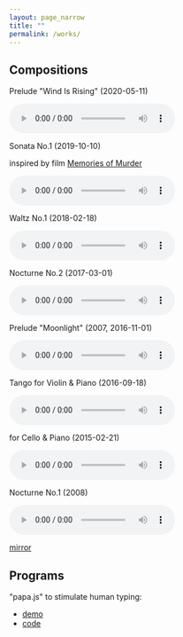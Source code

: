 ```yaml
---
layout: page_narrow
title: ""
permalink: /works/
---
```


## Compositions

Prelude "Wind Is Rising" (2020-05-11)

<audio controls>
  <source src="{{ site.url }}/assets/wind_is_rising.mp3" type="audio/mpeg">
</audio>

Sonata No.1 (2019-10-10)

inspired by film [Memories of Murder](https://www.imdb.com/title/tt0353969/)

<audio controls>
  <source src="{{ site.url }}/assets/20191005_1010_murder.mp3" type="audio/mpeg">
</audio>

Waltz No.1 (2018-02-18)

<audio controls>
  <source src="{{ site.url }}/assets/waltz_1.mp3" type="audio/mpeg">
</audio>

Nocturne No.2 (2017-03-01)

<audio controls>
  <source src="{{ site.url }}/assets/20170301.mp3" type="audio/mpeg">
</audio>

Prelude "Moonlight" (2007, 2016-11-01)

<audio controls>
  <source src="{{ site.url }}/assets/moonlight.mp3" type="audio/mpeg">
</audio>

Tango for Violin & Piano (2016-09-18)

<audio controls>
  <source src="{{ site.url }}/assets/20160918.mp3" type="audio/mpeg">
</audio>

for Cello & Piano (2015-02-21)

<audio controls>
  <source src="{{ site.url }}/assets/20150221.mp3" type="audio/mpeg">
</audio>

Nocturne No.1 (2008)

<audio controls>
  <source src="{{ site.url }}/assets/nocturne.mp3" type="audio/mpeg">
</audio>

[mirror](https://site.douban.com/lzk/)



## Programs

"papa.js" to stimulate human typing: 

- [demo](https://flujoo.github.io/papa.js/)
- [code](https://github.com/flujoo/papa.js)
